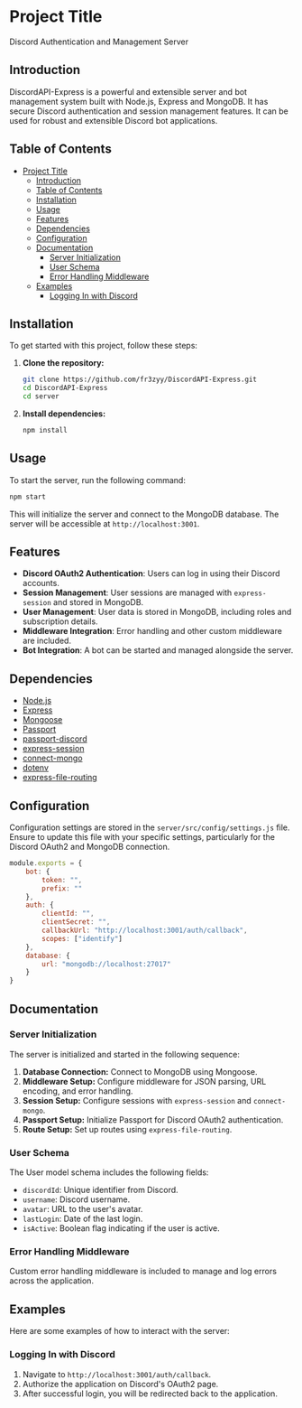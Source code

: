 
# Project Title

Discord Authentication and Management Server

## Introduction

DiscordAPI-Express is a powerful and extensible server and bot management system built with Node.js, Express and MongoDB. It has secure Discord authentication and session management features. It can be used for robust and extensible Discord bot applications.

## Table of Contents

- [Project Title](#project-title)
  - [Introduction](#introduction)
  - [Table of Contents](#table-of-contents)
  - [Installation](#installation)
  - [Usage](#usage)
  - [Features](#features)
  - [Dependencies](#dependencies)
  - [Configuration](#configuration)
  - [Documentation](#documentation)
    - [Server Initialization](#server-initialization)
    - [User Schema](#user-schema)
    - [Error Handling Middleware](#error-handling-middleware)
  - [Examples](#examples)
    - [Logging In with Discord](#logging-in-with-discord)

## Installation

To get started with this project, follow these steps:

1. **Clone the repository:**

    ```bash
    git clone https://github.com/fr3zyy/DiscordAPI-Express.git
    cd DiscordAPI-Express
    cd server
    ```

2. **Install dependencies:**

    ```bash
    npm install
    ```
## Usage

To start the server, run the following command:

```bash
npm start
```

This will initialize the server and connect to the MongoDB database. The server will be accessible at `http://localhost:3001`.

## Features

- **Discord OAuth2 Authentication**: Users can log in using their Discord accounts.
- **Session Management**: User sessions are managed with `express-session` and stored in MongoDB.
- **User Management**: User data is stored in MongoDB, including roles and subscription details.
- **Middleware Integration**: Error handling and other custom middleware are included.
- **Bot Integration**: A bot can be started and managed alongside the server.

## Dependencies

- [Node.js](https://nodejs.org/)
- [Express](https://expressjs.com/)
- [Mongoose](https://mongoosejs.com/)
- [Passport](http://www.passportjs.org/)
- [passport-discord](https://github.com/nicholastay/passport-discord)
- [express-session](https://www.npmjs.com/package/express-session)
- [connect-mongo](https://www.npmjs.com/package/connect-mongo)
- [dotenv](https://www.npmjs.com/package/dotenv)
- [express-file-routing](https://www.npmjs.com/package/express-file-routing)

## Configuration

Configuration settings are stored in the `server/src/config/settings.js` file. Ensure to update this file with your specific settings, particularly for the Discord OAuth2 and MongoDB connection.

```js
module.exports = {
    bot: {
        token: "",
        prefix: ""
    },
    auth: {
        clientId: "",
        clientSecret: "",
        callbackUrl: "http://localhost:3001/auth/callback",
        scopes: ["identify"]
    },
    database: {
        url: "mongodb://localhost:27017"
    }
}
```

## Documentation

### Server Initialization

The server is initialized and started in the following sequence:

1. **Database Connection:** Connect to MongoDB using Mongoose.
2. **Middleware Setup:** Configure middleware for JSON parsing, URL encoding, and error handling.
3. **Session Setup:** Configure sessions with `express-session` and `connect-mongo`.
4. **Passport Setup:** Initialize Passport for Discord OAuth2 authentication.
5. **Route Setup:** Set up routes using `express-file-routing`.

### User Schema

The User model schema includes the following fields:

- `discordId`: Unique identifier from Discord.
- `username`: Discord username.
- `avatar`: URL to the user's avatar.
- `lastLogin`: Date of the last login.
- `isActive`: Boolean flag indicating if the user is active.

### Error Handling Middleware

Custom error handling middleware is included to manage and log errors across the application.

## Examples

Here are some examples of how to interact with the server:

### Logging In with Discord

1. Navigate to `http://localhost:3001/auth/callback`.
2. Authorize the application on Discord's OAuth2 page.
3. After successful login, you will be redirected back to the application.